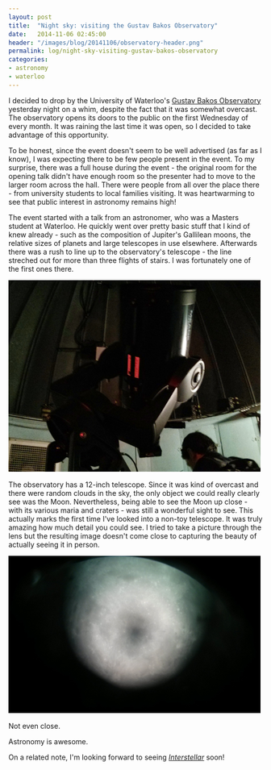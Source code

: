 ```yaml
---
layout: post
title:  "Night sky: visiting the Gustav Bakos Observatory"
date:   2014-11-06 02:45:00
header: "/images/blog/20141106/observatory-header.png"
permalink: log/night-sky-visiting-gustav-bakos-observatory
categories:
- astronomy
- waterloo
---
```


I decided to drop by the University of Waterloo's [Gustav Bakos Observatory](https://uwaterloo.ca/astrophysics-and-gravitation/gustav-bakos-observatory) yesterday night on a whim, despite the fact that it was somewhat overcast. The observatory opens its doors to the public on the first Wednesday of every month. It was raining the last time it was open, so I decided to take advantage of this opportunity.

To be honest, since the event doesn't seem to be well advertised (as far as I know), I was expecting there to be few people present in the event. To my surprise, there was a full house during the event - the original room for the opening talk didn't have enough room so the presenter had to move to the larger room across the hall. There were people from all over the place there - from university students to local families visiting. It was heartwarming to see that public interest in astronomy remains high!

The event started with a talk from an astronomer, who was a Masters student at Waterloo. He quickly went over pretty basic stuff that I kind of knew already - such as the composition of Jupiter's Gallilean moons, the relative sizes of planets and large telescopes in use elsewhere. Afterwards there was a rush to line up to the observatory's telescope - the line streched out for more than three flights of stairs. I was fortunately one of the first ones there.

<img src="/images/blog/20141106/telescope.jpg" width="500px" />

The observatory has a 12-inch telescope. Since it was kind of overcast and there were random clouds in the sky, the only object we could really clearly see was the Moon. Nevertheless, being able to see the Moon up close - with its various maria and craters - was still a wonderful sight to see. This actually marks the first time I've looked into a non-toy telescope. It was truly amazing how much detail you could see. I tried to take a picture through the lens but the resulting image doesn't come close to capturing the beauty of actually seeing it in person.

<img src="/images/blog/20141106/moon.jpg" width="500px" />

<div class="col-center"><p class="caption">Not even close.</p></div>

Astronomy is awesome.

On a related note, I'm looking forward to seeing [*Interstellar*](http://en.wikipedia.org/wiki/Interstellar_(film)) soon!